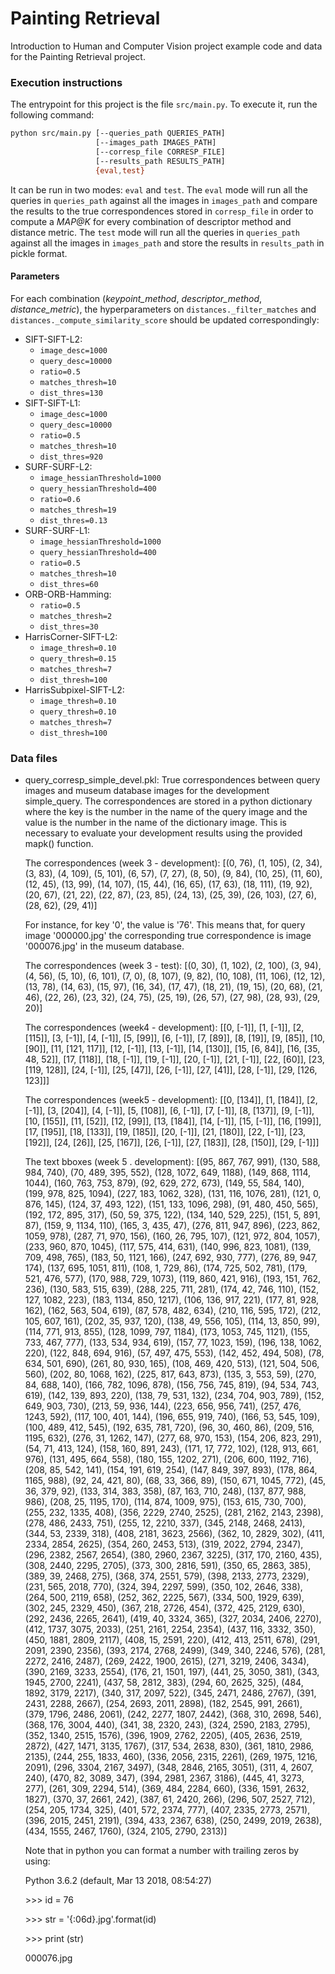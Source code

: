 # Painting Retrieval
Introduction to Human and Computer Vision project example code and data for the Painting Retrieval project.

### Execution instructions
The entrypoint for this project is the file `src/main.py`. To execute it, run the following command:

```bash
python src/main.py [--queries_path QUERIES_PATH]
                   [--images_path IMAGES_PATH]
                   [--corresp_file CORRESP_FILE]
                   [--results_path RESULTS_PATH]
                   {eval,test}
```

It can be run in two modes: `eval` and `test`. The `eval` mode will run all the queries in `queries_path` against all the images in `images_path` and compare the results to the true correspondences stored in `corresp_file` in order to compute a _MAP@K_ for every combination of descriptor method and distance metric. The `test` mode will run all the queries in `queries_path` against all the images in `images_path` and store the results in `results_path` in pickle format.

#### Parameters
For each combination (_keypoint\_method_, _descriptor\_method_, _distance\_metric_), the hyperparameters on `distances._filter_matches` and `distances._compute_similarity_score` should be updated correspondingly:

* SIFT-SIFT-L2: 
  * `image_desc=1000`
  * `query_desc=10000`
  * `ratio=0.5`
  * `matches_thresh=10`
  * `dist_thres=130`
* SIFT-SIFT-L1:
  * `image_desc=1000`
  * `query_desc=10000`
  * `ratio=0.5`
  * `matches_thresh=10`
  * `dist_thres=920`
* SURF-SURF-L2:
  * `image_hessianThreshold=1000`
  * `query_hessianThreshold=400`
  * `ratio=0.6`
  * `matches_thresh=19`
  * `dist_thres=0.13`
* SURF-SURF-L1:
  * `image_hessianThreshold=1000`
  * `query_hessianThreshold=400`
  * `ratio=0.5`
  * `matches_thresh=10`
  * `dist_thres=60`
* ORB-ORB-Hamming:
  * `ratio=0.5`
  * `matches_thresh=2`
  * `dist_thres=30`
* HarrisCorner-SIFT-L2:
  * `image_thresh=0.10`
  * `query_thresh=0.15`
  * `matches_thresh=7`
  * `dist_thresh=100`
* HarrisSubpixel-SIFT-L2: 
  * `image_thresh=0.10`
  * `query_thresh=0.10`
  * `matches_thresh=7`
  * `dist_thresh=100`

### Data files
- query_corresp_simple_devel.pkl: True correspondences between query images and museum database images for the development simple_query. The correspondences are stored in a python dictionary where the key is the number in the name of the query image and the value is the number in the name of the dictionary image. This is necessary to evaluate your development results using the provided mapk() function.

  The correspondences (week 3 - development): [(0, 76), (1, 105), (2, 34), (3, 83), (4, 109), (5, 101), (6, 57), (7, 27), (8, 50), (9, 84), (10, 25), (11, 60), (12, 45), (13, 99), (14, 107), (15, 44), (16, 65), (17, 63), (18, 111), (19, 92), (20, 67), (21, 22), (22, 87), (23, 85), (24, 13), (25, 39), (26, 103), (27, 6), (28, 62), (29, 41)]

  For instance, for key '0', the value is '76'. This means that, for query image '000000.jpg' the corresponding true correspondence is image '000076.jpg' in the museum database.

  The correspondences (week 3 - test): [(0, 30), (1, 102), (2, 100), (3, 94), (4, 56), (5, 10), (6, 101), (7, 0), (8, 107), (9, 82), (10, 108), (11, 106), (12, 12), (13, 78), (14, 63), (15, 97), (16, 34), (17, 47), (18, 21), (19, 15), (20, 68), (21, 46), (22, 26), (23, 32), (24, 75), (25, 19), (26, 57), (27, 98), (28, 93), (29, 20)]

  The correspondences (week4 - development): [[0, [-1]], [1, [-1]], [2, [115]], [3, [-1]], [4, [-1]], [5, [99]], [6, [-1]], [7, [89]], [8, [19]], [9, [85]], [10, [90]], [11, [121, 117]], [12, [-1]], [13, [-1]], [14, [130]], [15, [6, 84]], [16, [35, 48, 52]], [17, [118]], [18, [-1]], [19, [-1]], [20, [-1]], [21, [-1]], [22, [60]], [23, [119, 128]], [24, [-1]], [25, [47]], [26, [-1]], [27, [41]], [28, [-1]], [29, [126, 123]]]

  The correspondences (week5 - development):
  [[0, [134]], [1, [184]], [2, [-1]], [3, [204]], [4, [-1]], [5, [108]], [6, [-1]], [7, [-1]], [8, [137]], [9, [-1]], [10, [155]], [11, [52]], [12, [99]], [13, [184]], [14, [-1]], [15, [-1]], [16, [199]], [17, [195]], [18, [133]], [19, [185]], [20, [-1]], [21, [180]], [22, [-1]], [23, [192]], [24, [26]], [25, [167]], [26, [-1]], [27, [183]], [28, [150]], [29, [-1]]]

  The text bboxes (week 5 . development):
  [(95, 867, 767, 991), (130, 588, 984, 740), (70, 489, 395, 552), (128, 1072, 649, 1188), (149, 868, 1114, 1044), (160, 763, 753, 879), (92, 629, 272, 673), (149, 55, 584, 140), (199, 978, 825, 1094), (227, 183, 1062, 328), (131, 116, 1076, 281), (121, 0, 876, 145), (124, 37, 493, 122), (151, 133, 1096, 298), (91, 480, 450, 565), (192, 172, 895, 317), (50, 59, 375, 122), (134, 140, 529, 225), (151, 5, 891, 87), (159, 9, 1134, 110), (165, 3, 435, 47), (276, 811, 947, 896), (223, 862, 1059, 978), (287, 71, 970, 156), (160, 26, 795, 107), (121, 972, 804, 1057), (233, 960, 870, 1045), (117, 575, 414, 631), (140, 996, 823, 1081), (139, 709, 498, 765), (183, 50, 1121, 166), (247, 692, 930, 777), (276, 89, 947, 174), (137, 695, 1051, 811), (108, 1, 729, 86), (174, 725, 502, 781), (179, 521, 476, 577), (170, 988, 729, 1073), (119, 860, 421, 916), (193, 151, 762, 236), (130, 583, 515, 639), (288, 225, 711, 281), (174, 42, 746, 110), (152, 127, 1082, 223), (183, 1134, 850, 1217), (106, 136, 917, 221), (177, 81, 928, 162), (162, 563, 504, 619), (87, 578, 482, 634), (210, 116, 595, 172), (212, 105, 607, 161), (202, 35, 937, 120), (138, 49, 556, 105), (114, 13, 850, 99), (114, 771, 913, 855), (128, 1099, 797, 1184), (173, 1053, 745, 1121), (155, 733, 467, 777), (133, 534, 934, 619), (157, 77, 1023, 159), (196, 138, 1062, 220), (122, 848, 694, 916), (57, 497, 475, 553), (142, 452, 494, 508), (78, 634, 501, 690), (261, 80, 930, 165), (108, 469, 420, 513), (121, 504, 506, 560), (202, 80, 1068, 162), (225, 817, 643, 873), (135, 3, 553, 59), (270, 84, 688, 140), (166, 782, 1096, 878), (156, 756, 745, 819), (94, 534, 743, 619), (142, 139, 893, 220), (138, 79, 531, 132), (234, 704, 903, 789), (152, 649, 903, 730), (213, 59, 936, 144), (223, 656, 956, 741), (257, 476, 1243, 592), (117, 100, 401, 144), (196, 655, 919, 740), (166, 53, 545, 109), (100, 489, 412, 545), (192, 635, 781, 720), (96, 30, 460, 86), (209, 516, 1195, 632), (276, 31, 1262, 147), (277, 68, 970, 153), (154, 206, 823, 291), (54, 71, 413, 124), (158, 160, 891, 243), (171, 17, 772, 102), (128, 913, 661, 976), (131, 495, 664, 558), (180, 155, 1202, 271), (206, 600, 1192, 716), (208, 85, 542, 141), (154, 191, 619, 254), (147, 849, 397, 893), (178, 864, 1165, 988), (92, 24, 421, 80), (68, 33, 366, 89), (150, 671, 1045, 772), (45, 36, 379, 92), (133, 314, 383, 358), (87, 163, 710, 248), (137, 877, 988, 986), (208, 25, 1195, 170), (114, 874, 1009, 975), (153, 615, 730, 700), (255, 232, 1335, 408), (356, 2229, 2740, 2525), (281, 2162, 2143, 2398), (278, 486, 2433, 751), (255, 12, 2210, 337), (345, 2148, 2468, 2413), (344, 53, 2339, 318), (408, 2181, 3623, 2566), (362, 10, 2829, 302), (411, 2334, 2854, 2625), (354, 260, 2453, 513), (319, 2022, 2794, 2347), (296, 2382, 2567, 2654), (380, 2960, 2367, 3225), (317, 170, 2160, 435), (308, 2440, 2295, 2705), (373, 300, 2816, 591), (350, 65, 2863, 385), (389, 39, 2468, 275), (368, 374, 2551, 579), (398, 2133, 2773, 2329), (231, 565, 2018, 770), (324, 394, 2297, 599), (350, 102, 2646, 338), (264, 500, 2119, 658), (252, 362, 2225, 567), (334, 500, 1929, 639), (302, 245, 2329, 450), (367, 218, 2726, 454), (372, 425, 2129, 630), (292, 2436, 2265, 2641), (419, 40, 3324, 365), (327, 2034, 2406, 2270), (412, 1737, 3075, 2033), (251, 2161, 2254, 2354), (437, 116, 3332, 350), (450, 1881, 2809, 2117), (408, 15, 2591, 220), (412, 413, 2511, 678), (291, 2091, 2390, 2356), (393, 2174, 2768, 2499), (349, 340, 2246, 576), (281, 2272, 2416, 2487), (269, 2422, 1900, 2615), (271, 3219, 2406, 3434), (390, 2169, 3233, 2554), (176, 21, 1501, 197), (441, 25, 3050, 381), (343, 1945, 2700, 2241), (437, 58, 2812, 383), (294, 60, 2625, 325), (484, 1892, 3179, 2217), (340, 317, 2097, 522), (345, 2471, 2486, 2767), (391, 2431, 2288, 2667), (254, 2693, 2011, 2898), (182, 2545, 991, 2661), (379, 1796, 2486, 2061), (242, 2277, 1807, 2442), (368, 310, 2698, 546), (368, 176, 3004, 440), (341, 38, 2320, 243), (324, 2590, 2183, 2795), (352, 1340, 2515, 1576), (396, 1909, 2762, 2205), (405, 2636, 2519, 2872), (427, 1471, 3135, 1767), (317, 534, 2638, 830), (361, 1810, 2986, 2135), (244, 255, 1833, 460), (336, 2056, 2315, 2261), (269, 1975, 1216, 2091), (296, 3304, 2167, 3497), (348, 2846, 2165, 3051), (311, 4, 2607, 240), (470, 82, 3089, 347), (394, 2981, 2367, 3186), (445, 41, 3273, 277), (261, 309, 2294, 514), (369, 484, 2284, 660), (336, 1591, 2632, 1827), (370, 37, 2661, 242), (387, 61, 2420, 266), (296, 507, 2527, 712), (254, 205, 1734, 325), (401, 572, 2374, 777), (407, 2335, 2773, 2571), (396, 2015, 2451, 2191), (394, 433, 2367, 638), (250, 2499, 2019, 2638), (434, 1555, 2467, 1760), (324, 2105, 2790, 2313)]

  Note that in python you can format a number with trailing zeros by using:

  Python 3.6.2 (default, Mar 13 2018, 08:54:27)

  &gt;&gt;&gt; id = 76

  &gt;&gt;&gt; str = '{:06d}.jpg'.format(id)

  &gt;&gt;&gt; print (str)

  000076.jpg
